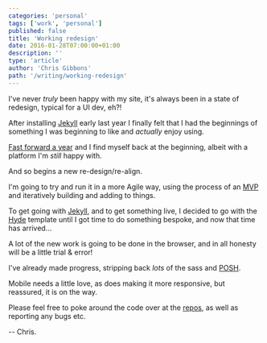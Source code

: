 ```yaml
---
categories: 'personal'
tags: ['work', 'personal']
published: false
title: 'Working redesign'
date: 2016-01-28T07:00:00+01:00
description: ''
type: 'article'
author: 'Chris Gibbons'
path: '/writing/working-redesign'
---
```


I've never _truly_ been happy with my site, it's always been in a state of redesign, typical for a UI dev, eh?!

After installing [Jekyll](https://jekyllrb.com/) early last year I finally felt that I had the beginnings of something I was beginning to like and _actually_ enjoy using.

[Fast forward a year](/2016/02/04/what-a-year) and I find myself back at the beginning, albeit with a platform I'm _still_ happy with.

And so begins a new re-design/re-align.

I'm going to try and run it in a more Agile way, using the process of an [MVP](https://en.wikipedia.org/wiki/Minimum_viable_product) and iteratively building and adding to things.

To get going with [Jekyll](https://jekyllrb.com/), and to get something live, I decided to go with the [Hyde](https://github.com/poole/hyde) template until I got time to do something bespoke, and now that time has arrived...

A lot of the new work is going to be done in the browser, and in all honesty will be a little trial & error!

I've already made progress, stripping back _lots_ of the sass and [POSH](https://en.wikipedia.org/wiki/Semantic_HTML).

Mobile needs a little love, as does making it more responsive, but reassured, it is on the way.

Please feel free to poke around the code over at the [repos](https://github.com/point12/point12.github.io), as well as reporting any bugs etc.

-- Chris.

